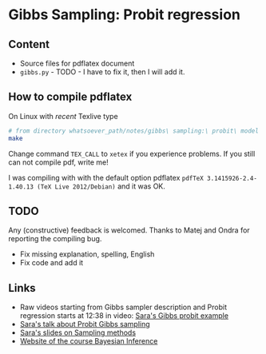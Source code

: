 Gibbs Sampling: Probit regression
=================================

Content
-------
 * Source files for pdflatex document
 * `gibbs.py` - TODO - I have to fix it, then I will add it.

How to compile pdflatex
--------------------
On Linux with *recent* Texlive type
```sh
# from directory whatsoever_path/notes/gibbs\ sampling:\ probit\ model
make
```
Change command `TEX_CALL` to `xetex` if you experience problems.
If you still can not compile pdf, write me!

I was compiling with with the default option pdflatex 
`pdfTeX 3.1415926-2.4-1.40.13 (TeX Live 2012/Debian)`
and it was OK.

TODO
----
Any (constructive) feedback is welcomed. Thanks to Matej and Ondra for reporting the compiling bug.
 * Fix missing explanation, spelling, English
 * Fix code and add it

Links
-------
 * Raw videos starting from Gibbs sampler description and Probit regression starts at 12:38 in video: 
    [Sara's Gibbs probit example](http://www.youtube.com/watch?v=rsUt9uV6j70&feature=share&list=PLrM7Z8xNORRdvGS6qEkbNmXavtutAEEeG)
 * [Sara's talk about Probit Gibbs sampling](http://youtu.be/rsUt9uV6j70?t=12m18s)
 * [Sara's slides on Sampling methods](https://docs.google.com/viewer?a=v&pid=sites&srcid=ZGVmYXVsdGRvbWFpbnxmaWxpcGp1cmNpY2VrfGd4OjZmNmVjYjg3ODJkMjcwODY)
 * [Website of the course Bayesian Inference](https://sites.google.com/site/filipjurcicek/teaching/bayesian-inference)

